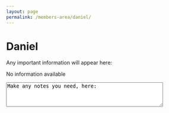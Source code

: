 ```yaml
---
layout: page
permalink: /members-area/daniel/
---
```

<h1> Daniel </h1>

Any important information will appear here:

No information available

<textarea rows="4" cols="50">
Make any notes you need, here:
</textarea>

